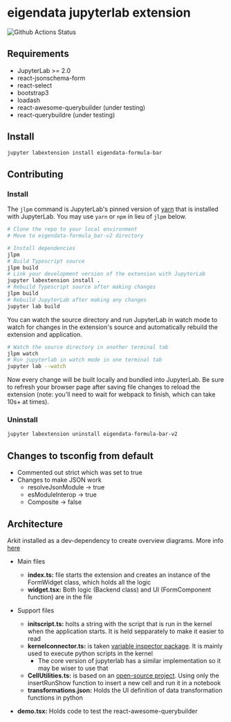 # eigendata jupyterlab extension

![Github Actions Status](https://github.com/my_name/myextension/workflows/Build/badge.svg)

## Requirements

* JupyterLab >= 2.0
* react-jsonschema-form
* react-select
* bootstrap3
* loadash
* react-awesome-querybuilder (under testing)
* react-querybuildre (under testing)

## Install

```bash
jupyter labextension install eigendata-formula-bar
```

## Contributing

### Install

The `jlpm` command is JupyterLab's pinned version of
[yarn](https://yarnpkg.com/) that is installed with JupyterLab. You may use
`yarn` or `npm` in lieu of `jlpm` below.

```bash
# Clone the repo to your local environment
# Move to eigendata-formula_bar-v2 directory

# Install dependencies
jlpm
# Build Typescript source
jlpm build
# Link your development version of the extension with JupyterLab
jupyter labextension install .
# Rebuild Typescript source after making changes
jlpm build
# Rebuild JupyterLab after making any changes
jupyter lab build
```

You can watch the source directory and run JupyterLab in watch mode to watch for changes in the extension's source and automatically rebuild the extension and application.

```bash
# Watch the source directory in another terminal tab
jlpm watch
# Run jupyterlab in watch mode in one terminal tab
jupyter lab --watch
```

Now every change will be built locally and bundled into JupyterLab. Be sure to refresh your browser page after saving file changes to reload the extension (note: you'll need to wait for webpack to finish, which can take 10s+ at times).

### Uninstall

```bash
jupyter labextension uninstall eigendata-formula-bar-v2
```

## Changes to tsconfig from default

* Commented out strict which was set to true
* Changes to make JSON work
  * resolveJsonModule -> true
  * esModuleInterop -> true
  * Composite -> false

## Architecture

Arkit installed as a dev-dependency to create overview diagrams. More info [here](https://github.com/dyatko/arkit)

- Main files

  - **index.ts:** file starts the extension and creates an instance of the FormWidget class, which holds all the logic
  - **widget.tsx:** Both logic (Backend class) and UI (FormComponent function) are in the file

- Support files

  - **initscript.ts:** holts a string with the script that is run in the kernel when the application starts. It is held sepparately to make it easier to read
  - **kernelconnector.ts:** is taken [variable inspector package](https://github.com/lckr/jupyterlab-variableInspector). It is mainly used to execute python scripts in the kernel
    - The core version of jupyterlab has a similar implementation so it may be wiser to use that 
  - **CellUtilities.ts:** is based on an [open-source project](https://github.com/CDAT/jupyter-vcdat/blob/master/src/CellUtilities.ts). Using only the insertRunShow function to insert a new cell and run it in a notebook
  - **transformations.json:** Holds the UI definition of data transformation functions in python
- **demo.tsx:** Holds code to test the react-awesome-querybuilder
  
  